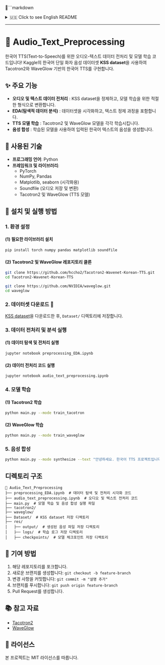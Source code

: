 ```markdown
<details>
<summary>🇺🇸 Click to see English README</summary>

# 🎤 Audio_Text_Preprocessing

This project provides audio-text preprocessing and model training code for Korean TTS (Text-to-Speech). 
We use the **KSS dataset**, a Korean single-speaker voice dataset from Kaggle, to implement a Tacotron2 and WaveGlow-based Korean TTS system. 

## Features
- **Audio & Text Preprocessing**: Cleans and transforms the KSS dataset for training.
- **Exploratory Data Analysis (EDA)**: Visualizes and cleans text data.
- **TTS Model Training**: Trains Tacotron2 and WaveGlow models separately.
- **Speech Synthesis**: Generates speech from input Korean text using trained models.

## Technologies Used
- **Programming Language**: Python 
- **Frameworks & Libraries**:
  - PyTorch ⚡
  - NumPy, Pandas 
  - Matplotlib, Seaborn (for visualization)
  - Soundfile (for audio storage and conversion)
  - Tacotron2 & WaveGlow (TTS models)

## 🚀 Installation & Usage 

### 1. Setup Environment
#### (1) Install Required Libraries
Run the following command to install necessary packages:
```bash
pip install torch numpy pandas matplotlib soundfile
```

#### (2) Clone Tacotron2 & WaveGlow Repositories
```bash
git clone https://github.com/hccho2/Tacotron2-Wavenet-Korean-TTS.git
cd Tacotron2-Wavenet-Korean-TTS
```
```bash
git clone https://github.com/NVIDIA/waveglow.git
cd waveglow
```

### 2. Download Dataset
Download the KSS dataset and place it in the `Dataset/` directory.
[KSS dataset](https://www.kaggle.com/bryanpark/korean-single-speaker-speech-dataset)

### 3. Run Preprocessing & EDA
#### (1) Data Exploration & Preprocessing
```bash
jupyter notebook preprocessing_EDA.ipynb
```
#### (2) Run Preprocessing Code
```bash
jupyter notebook audio_text_preprocessing.ipynb
```

### 4. Train Models 
#### (1) Train Tacotron2
```bash
python main.py --mode train_tacotron
```
#### (2) Train WaveGlow
```bash
python main.py --mode train_waveglow
```

### 5. Speech Synthesis 
Generate speech from text using trained models:
```bash
python main.py --mode synthesize --text "Hello. This is a Korean TTS project."
```
</details>

---

# 🎵 Audio_Text_Preprocessing

한국어 TTS(Text-to-Speech)를 위한 오디오-텍스트 데이터 전처리 및 모델 학습 코드입니다! 
Kaggle의 한국어 단일 화자 음성 데이터셋 **KSS dataset**을 사용하여 Tacotron2와 WaveGlow 기반의 한국어 TTS를 구현합니다.

## ✨ 주요 기능 
- **오디오 및 텍스트 데이터 전처리** : KSS dataset을 정제하고, 모델 학습을 위한 적절한 형식으로 변환합니다.
- **EDA(탐색적 데이터 분석)** : 데이터셋을 시각화하고, 텍스트 정제 과정을 포함합니다.
- **TTS 모델 학습** : Tacotron2 및 WaveGlow 모델을 각각 학습시킵니다.
- **음성 합성** : 학습된 모델을 사용하여 입력된 한국어 텍스트의 음성을 생성합니다.

## 🔧 사용된 기술 
- **프로그래밍 언어**: Python 
- **프레임워크 및 라이브러리**:
  - PyTorch 
  - NumPy, Pandas 
  - Matplotlib, seaborn (시각화용)
  - Soundfile (오디오 저장 및 변환)
  - Tacotron2 및 WaveGlow (TTS 모델)

## 🚀 설치 및 실행 방법 

### 1. 환경 설정
#### (1) 필요한 라이브러리 설치
```bash
pip install torch numpy pandas matplotlib soundfile
```

#### (2) Tacotron2 및 WaveGlow 레포지토리 클론
```bash
git clone https://github.com/hccho2/Tacotron2-Wavenet-Korean-TTS.git
cd Tacotron2-Wavenet-Korean-TTS
```
```bash
git clone https://github.com/NVIDIA/waveglow.git
cd waveglow
```

### 2. 데이터셋 다운로드 📂
[KSS dataset](https://www.kaggle.com/bryanpark/korean-single-speaker-speech-dataset)을 다운로드한 후, `Dataset/` 디렉토리에 저장합니다.

### 3. 데이터 전처리 및 분석 실행
#### (1) 데이터 탐색 및 전처리 실행
```bash
jupyter notebook preprocessing_EDA.ipynb
```
#### (2) 데이터 전처리 코드 실행
```bash
jupyter notebook audio_text_preprocessing.ipynb
```

### 4. 모델 학습 
#### (1) Tacotron2 학습
```bash
python main.py --mode train_tacotron
```
#### (2) WaveGlow 학습
```bash
python main.py --mode train_waveglow
```

### 5. 음성 합성 
```bash
python main.py --mode synthesize --text "안녕하세요. 한국어 TTS 프로젝트입니다."
```

## 디렉토리 구조 
```
📂 Audio_Text_Preprocessing
├── preprocessing_EDA.ipynb  # 데이터 탐색 및 전처리 시각화 코드
├── audio_text_preprocessing.ipynb  # 오디오 및 텍스트 전처리 코드
├── main.py  # 모델 학습 및 음성 합성 실행 파일
├── tacotron2/
├── waveglow/
├── Dataset/  # KSS dataset 저장 디렉토리
├── res/
│   ├── output/  # 생성된 음성 파일 저장 디렉토리
│   ├── logs/  # 학습 로그 저장 디렉토리
│   ├── checkpoints/  # 모델 체크포인트 저장 디렉토리
```

## 🤝 기여 방법 
1. 해당 레포지토리를 포크합니다.
2. 새로운 브랜치를 생성합니다: `git checkout -b feature-branch`
3. 변경 사항을 커밋합니다: `git commit -m "설명 추가"`
4. 브랜치를 푸시합니다: `git push origin feature-branch`
5. Pull Request를 생성합니다.

## 📚 참고 자료 
- [Tacotron2](https://github.com/hccho2/Tacotron2-Wavenet-Korean-TTS/tree/master)
- [WaveGlow](https://github.com/NVIDIA/waveglow)

## 📜 라이선스 
본 프로젝트는 MIT 라이선스를 따릅니다.

